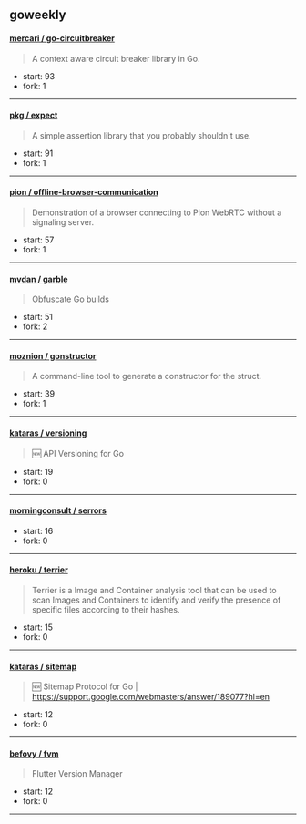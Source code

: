 ## goweekly

#### [mercari / go-circuitbreaker](https://github.com/mercari/go-circuitbreaker)

> A context aware circuit breaker library in Go.

+ start: 93
+ fork: 1

----


#### [pkg / expect](https://github.com/pkg/expect)

> A simple assertion library that you probably shouldn't use.

+ start: 91
+ fork: 1

----


#### [pion / offline-browser-communication](https://github.com/pion/offline-browser-communication)

> Demonstration of a browser connecting to Pion WebRTC without a signaling server.

+ start: 57
+ fork: 1

----


#### [mvdan / garble](https://github.com/mvdan/garble)

> Obfuscate Go builds

+ start: 51
+ fork: 2

----


#### [moznion / gonstructor](https://github.com/moznion/gonstructor)

> A command-line tool to generate a constructor for the struct.

+ start: 39
+ fork: 1

----


#### [kataras / versioning](https://github.com/kataras/versioning)

> :new: API Versioning for Go

+ start: 19
+ fork: 0

----


#### [morningconsult / serrors](https://github.com/morningconsult/serrors)

> 

+ start: 16
+ fork: 0

----


#### [heroku / terrier](https://github.com/heroku/terrier)

> Terrier is a Image and Container analysis tool that can be used to scan Images and Containers to identify and verify the presence of specific files according to their hashes.

+ start: 15
+ fork: 0

----


#### [kataras / sitemap](https://github.com/kataras/sitemap)

> :new: Sitemap Protocol for Go | https://support.google.com/webmasters/answer/189077?hl=en

+ start: 12
+ fork: 0

----


#### [befovy / fvm](https://github.com/befovy/fvm)

> Flutter Version Manager

+ start: 12
+ fork: 0

----

